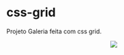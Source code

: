 # css-grid
Projeto Galeria feita com css grid.

<div align="center">
<img src="https://user-images.githubusercontent.com/71614177/165888076-6bcbf95f-6635-484a-b03f-5c736cacc25b.png"/>
</div>

##

